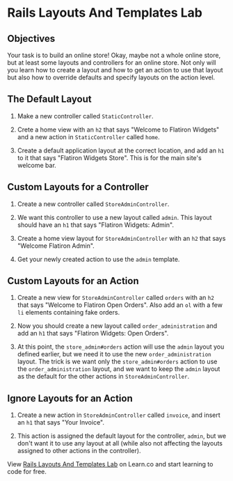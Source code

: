 # Rails Layouts And Templates Lab

## Objectives

Your task is to build an online store! Okay, maybe not a whole online store, but
at least some layouts and controllers for an online store. Not only will you
learn how to create a layout and how to get an action to use that layout but
also how to override defaults and specify layouts on the action level.

## The Default Layout

1. Make a new controller called `StaticController`.

2. Crete a home view with an `h2` that says "Welcome to Flatiron Widgets" and a
   new action in `StaticController` called `home`.

3. Create a default application layout at the correct location, and add an `h1`
   to it that says "Flatiron Widgets Store". This is for the main site's welcome
   bar.

## Custom Layouts for a Controller

1. Create a new controller called `StoreAdminController`.

2. We want this controller to use a new layout called `admin`. This layout
   should have an `h1` that says "Flatiron Widgets: Admin".

3. Create a home view layout for `StoreAdminController` with an `h2` that says
   "Welcome Flatiron Admin".

4. Get your newly created action to use the `admin` template.

## Custom Layouts for an Action

1. Create a new view for `StoreAdminController` called `orders` with an `h2` that
   says "Welcome to Flatiron Open Orders". Also add an `ol` with a few `li`
   elements containing fake orders.

2. Now you should create a new layout called `order_administration` and add an
   `h1` that says "Flatiron Widgets: Open Orders".

3. At this point, the `store_admin#orders` action will use the `admin` layout
   you defined earlier, but we need it to use the new `order_administration`
   layout. The trick is we want only the `store_admin#orders` action to use the
   `order_administration` layout, and we want to keep the `admin` layout as the
   default for the other actions in `StoreAdminController`.

## Ignore Layouts for an Action

1. Create a new action in `StoreAdminController` called `invoice`, and insert an
   `h1` that says "Your Invoice".

2. This action is assigned the default layout for the controller, `admin`, but
   we don't want it to use any layout at all (while also not affecting the layouts
   assigned to other actions in the controller).

<p data-visibility='hidden'>View <a href='https://learn.co/lessons/rails-layouts-and-templates-lab' title='Rails Layouts And Templates Lab'>Rails Layouts And Templates Lab</a> on Learn.co and start learning to code for free.</p>
